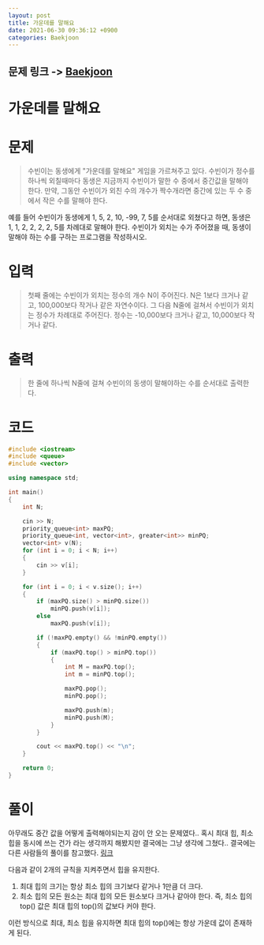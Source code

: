 ```yaml
---
layout: post
title: 가운데를 말해요
date: 2021-06-30 09:36:12 +0900
categories: Baekjoon
---
```


## 문제 링크 -> [Baekjoon](https://www.acmicpc.net/problem/1655)
# 가운데를 말해요

# 문제
> 수빈이는 동생에게 "가운데를 말해요" 게임을 가르쳐주고 있다. 수빈이가 정수를 하나씩 외칠때마다 동생은 지금까지 수빈이가 말한 수 중에서 중간값을 말해야 한다. 만약, 그동안 수빈이가 외친 수의 개수가 짝수개라면 중간에 있는 두 수 중에서 작은 수를 말해야 한다.

예를 들어 수빈이가 동생에게 1, 5, 2, 10, -99, 7, 5를 순서대로 외쳤다고 하면, 동생은 1, 1, 2, 2, 2, 2, 5를 차례대로 말해야 한다. 수빈이가 외치는 수가 주어졌을 때, 동생이 말해야 하는 수를 구하는 프로그램을 작성하시오.

# 입력
> 첫째 줄에는 수빈이가 외치는 정수의 개수 N이 주어진다. N은 1보다 크거나 같고, 100,000보다 작거나 같은 자연수이다. 그 다음 N줄에 걸쳐서 수빈이가 외치는 정수가 차례대로 주어진다. 정수는 -10,000보다 크거나 같고, 10,000보다 작거나 같다.

# 출력
> 한 줄에 하나씩 N줄에 걸쳐 수빈이의 동생이 말해야하는 수를 순서대로 출력한다.

# 코드
```C++
#include <iostream>
#include <queue>
#include <vector>

using namespace std;

int main()
{
	int N;

	cin >> N;
	priority_queue<int> maxPQ;
	priority_queue<int, vector<int>, greater<int>> minPQ;
	vector<int> v(N);
	for (int i = 0; i < N; i++)
	{
		cin >> v[i];
	}

	for (int i = 0; i < v.size(); i++)
	{
		if (maxPQ.size() > minPQ.size())
			minPQ.push(v[i]);
		else
			maxPQ.push(v[i]);

		if (!maxPQ.empty() && !minPQ.empty())
		{
			if (maxPQ.top() > minPQ.top())
			{
				int M = maxPQ.top();
				int m = minPQ.top();

				maxPQ.pop();
				minPQ.pop();

				maxPQ.push(m);
				minPQ.push(M);
			}
		}

		cout << maxPQ.top() << "\n";
	}

	return 0;
}
```

# 풀이
아무래도 중간 값을 어떻게 출력해야되는지 감이 안 오는 문제였다.. 혹시 최대 힙, 최소 힙을 동시에 쓰는 건가 라는 생각까지 해봤지만 결국에는 그냥 생각에 그쳤다.. 결국에는 다른 사람들의 풀이를 참고했다. [링크](https://yabmoons.tistory.com/478) 

다음과 같이 2개의 규칙을 지켜주면서 힙을 유지한다.
1. 최대 힙의 크기는 항상 최소 힙의 크기보다 같거나 1만큼 더 크다.
2. 최소 힙의 모든 원소는 최대 힙의 모든 원소보다 크거나 같아야 한다. 즉, 최소 힙의 top() 값은 최대 힙의 top()의 값보다 커야 한다. 

이런 방식으로 최대, 최소 힙을 유지하면 최대 힙의 top()에는 항상 가운데 값이 존재하게 된다.